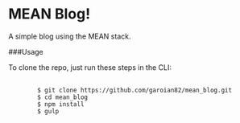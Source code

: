 # MEAN Blog!
A simple blog using the MEAN stack.

###Usage

<p>To clone the repo, just run these steps in the CLI:</p>
<pre>
	<code>
		$ git clone https://github.com/garoian82/mean_blog.git
		$ cd mean_blog
		$ npm install
		$ gulp
	</code>
</pre>


